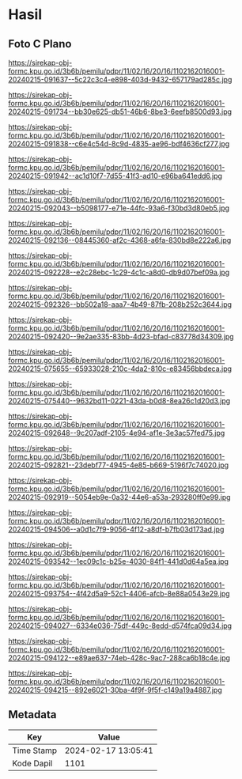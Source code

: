 # Hasil

## Foto C Plano

https://sirekap-obj-formc.kpu.go.id/3b6b/pemilu/pdpr/11/02/16/20/16/1102162016001-20240215-091637--5c22c3c4-e898-403d-9432-657179ad285c.jpg

https://sirekap-obj-formc.kpu.go.id/3b6b/pemilu/pdpr/11/02/16/20/16/1102162016001-20240215-091734--bb30e625-db51-46b6-8be3-6eefb8500d93.jpg

https://sirekap-obj-formc.kpu.go.id/3b6b/pemilu/pdpr/11/02/16/20/16/1102162016001-20240215-091838--c6e4c54d-8c9d-4835-ae96-bdf4636cf277.jpg

https://sirekap-obj-formc.kpu.go.id/3b6b/pemilu/pdpr/11/02/16/20/16/1102162016001-20240215-091942--ac1d10f7-7d55-41f3-ad10-e96ba641edd6.jpg

https://sirekap-obj-formc.kpu.go.id/3b6b/pemilu/pdpr/11/02/16/20/16/1102162016001-20240215-092043--b5098177-e71e-44fc-93a6-f30bd3d80eb5.jpg

https://sirekap-obj-formc.kpu.go.id/3b6b/pemilu/pdpr/11/02/16/20/16/1102162016001-20240215-092136--08445360-af2c-4368-a6fa-830bd8e222a6.jpg

https://sirekap-obj-formc.kpu.go.id/3b6b/pemilu/pdpr/11/02/16/20/16/1102162016001-20240215-092228--e2c28ebc-1c29-4c1c-a8d0-db9d07bef09a.jpg

https://sirekap-obj-formc.kpu.go.id/3b6b/pemilu/pdpr/11/02/16/20/16/1102162016001-20240215-092326--bb502a18-aaa7-4b49-87fb-208b252c3644.jpg

https://sirekap-obj-formc.kpu.go.id/3b6b/pemilu/pdpr/11/02/16/20/16/1102162016001-20240215-092420--9e2ae335-83bb-4d23-bfad-c83778d34309.jpg

https://sirekap-obj-formc.kpu.go.id/3b6b/pemilu/pdpr/11/02/16/20/16/1102162016001-20240215-075655--65933028-210c-4da2-810c-e83456bbdeca.jpg

https://sirekap-obj-formc.kpu.go.id/3b6b/pemilu/pdpr/11/02/16/20/16/1102162016001-20240215-075440--9632bd11-0221-43da-b0d8-8ea26c1d20d3.jpg

https://sirekap-obj-formc.kpu.go.id/3b6b/pemilu/pdpr/11/02/16/20/16/1102162016001-20240215-092648--9c207adf-2105-4e94-af1e-3e3ac57fed75.jpg

https://sirekap-obj-formc.kpu.go.id/3b6b/pemilu/pdpr/11/02/16/20/16/1102162016001-20240215-092821--23debf77-4945-4e85-b669-5196f7c74020.jpg

https://sirekap-obj-formc.kpu.go.id/3b6b/pemilu/pdpr/11/02/16/20/16/1102162016001-20240215-092919--5054eb9e-0a32-44e6-a53a-293280ff0e99.jpg

https://sirekap-obj-formc.kpu.go.id/3b6b/pemilu/pdpr/11/02/16/20/16/1102162016001-20240215-094506--a0d1c7f9-9056-4f12-a8df-b7fb03d173ad.jpg

https://sirekap-obj-formc.kpu.go.id/3b6b/pemilu/pdpr/11/02/16/20/16/1102162016001-20240215-093542--1ec09c1c-b25e-4030-84f1-441d0d64a5ea.jpg

https://sirekap-obj-formc.kpu.go.id/3b6b/pemilu/pdpr/11/02/16/20/16/1102162016001-20240215-093754--4f42d5a9-52c1-4406-afcb-8e88a0543e29.jpg

https://sirekap-obj-formc.kpu.go.id/3b6b/pemilu/pdpr/11/02/16/20/16/1102162016001-20240215-094027--6334e036-75df-449c-8edd-d574fca09d34.jpg

https://sirekap-obj-formc.kpu.go.id/3b6b/pemilu/pdpr/11/02/16/20/16/1102162016001-20240215-094122--e89ae637-74eb-428c-9ac7-288ca6b18c4e.jpg

https://sirekap-obj-formc.kpu.go.id/3b6b/pemilu/pdpr/11/02/16/20/16/1102162016001-20240215-094215--892e6021-30ba-4f9f-9f5f-c149a19a4887.jpg


## Metadata

| Key        | Value               |
| ---------- | ------------------- |
| Time Stamp | 2024-02-17 13:05:41 |
| Kode Dapil | 1101                |



